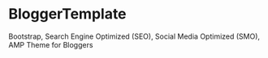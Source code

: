 # BloggerTemplate
Bootstrap, Search Engine Optimized (SEO), Social Media Optimized (SMO), AMP Theme for Bloggers

